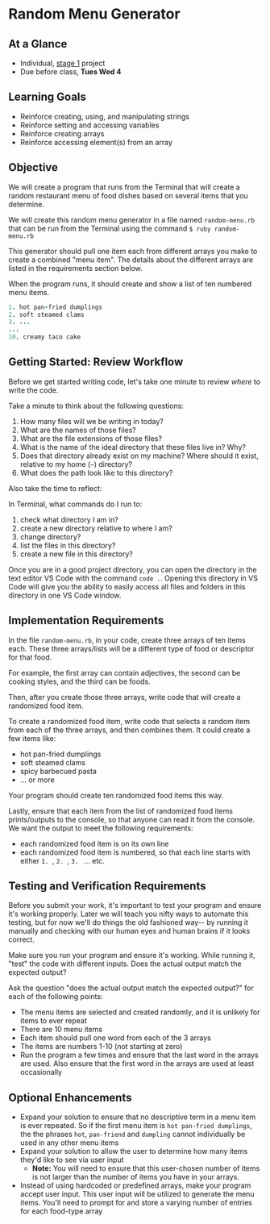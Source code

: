 # Random Menu Generator

## At a Glance

- Individual, [stage 1](https://github.com/Ada-Developers-Academy/pedagogy/blob/master/rule-of-three.md#stage-1) project
- Due before class, **Tues Wed 4**

## Learning Goals

- Reinforce creating, using, and manipulating strings
- Reinforce setting and accessing variables
- Reinforce creating arrays
- Reinforce accessing element(s) from an array

## Objective

We will create a program that runs from the Terminal that will create a random restaurant menu of food dishes based on several items that you determine.

We will create this random menu generator in a file named `random-menu.rb` that can be run from the Terminal using the command `$ ruby random-menu.rb`

This generator should pull one item each from different arrays you make to create a combined "menu item". The details about the different arrays are listed in the requirements section below.

When the program runs, it should create and show a list of ten numbered menu items.
```ruby
1. hot pan-fried dumplings
2. soft steamed clams
3. ...
...
10. creamy taco cake
```

## Getting Started: Review Workflow

Before we get started writing code, let's take one minute to review _where_ to write the code.

Take a minute to think about the following questions:

1. How many files will we be writing in today?
1. What are the names of those files?
1. What are the file extensions of those files?
1. What is the name of the ideal directory that these files live in? Why?
1. Does that directory already exist on my machine? Where should it exist, relative to my home (`~`) directory?
1. What does the path look like to this directory?

Also take the time to reflect:

In Terminal, what commands do I run to:
1. check what directory I am in?
1. create a new directory relative to where I am?
1. change directory?
1. list the files in this directory?
1. create a new file in this directory?

Once you are in a good project directory, you can open the directory in the text editor VS Code with the command `code .`. Opening this directory in VS Code will give you the ability to easily access all files and folders in this directory in one VS Code window.

## Implementation Requirements

In the file `random-menu.rb`, in your code, create three arrays of ten items each. These three arrays/lists will be a different type of food or descriptor for that food.

For example, the first array can contain adjectives, the second can be cooking styles, and the third can be foods.

Then, after you create those three arrays, write code that will create a randomized food item.

To create a randomized food item, write code that selects a random item from each of the three arrays, and then combines them. It could create a few items like:

  - hot pan-fried dumplings
  - soft steamed clams
  - spicy barbecued pasta
  - ... or more

Your program should create ten randomized food items this way.

Lastly, ensure that each item from the list of randomized food items prints/outputs to the console, so that anyone can read it from the console. We want the output to meet the following requirements:

- each randomized food item is on its own line
- each randomized food item is numbered, so that each line starts with either `1. `, `2. `, `3. ` ... etc.

## Testing and Verification Requirements

Before you submit your work, it's important to test your program and ensure it's working properly.  Later we will teach you nifty ways to automate this testing, but for now we'll do things the old fashioned way-- by running it manually and checking with our human eyes and human brains if it looks correct.

Make sure you run your program and ensure it's working. While running it, "test" the code with different inputs. Does the actual output match the expected output?

Ask the question "does the actual output match the expected output?" for each of the following points:

*  The menu items are selected and created randomly, and it is unlikely for items to ever repeat
*  There are 10 menu items
*  Each item should pull one word from each of the 3 arrays
*  The items are numbers 1-10 (not starting at zero)
*  Run the program a few times and ensure that the last word in the arrays are used.  Also ensure that the first word in the arrays are used at least occasionally

## Optional Enhancements

- Expand your solution to ensure that no descriptive term in a menu item is ever repeated. So if the first menu item is `hot pan-fried dumplings`, the the phrases `hot`, `pan-friend` and `dumpling` cannot individually be used in any other menu items
- Expand your solution to allow the user to determine how many items they'd like to see via user input
  - __Note:__ You will need to ensure that this user-chosen number of items is not larger than the number of items you have in your arrays.
- Instead of using hardcoded or predefined arrays, make your program accept user input. This user input will be utilized to generate the menu items. You'll need to prompt for and store a varying number of entries for each food-type array

